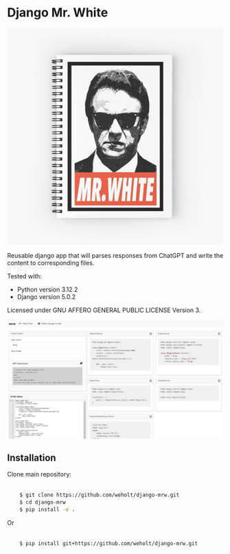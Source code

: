 # Django Mr. White

![Mr. White](mrwhite.jpg)

Reusable django app that will parses responses from ChatGPT and write the content to corresponding files.

Tested with:

* Python version 3.12.2
* Django version 5.0.2

Licensed under GNU AFFERO GENERAL PUBLIC LICENSE Version 3.

![UI](ui.png)

## Installation

Clone main repository:

```bash

    $ git clone https://github.com/weholt/django-mrw.git
    $ cd django-mrw
    $ pip install -e .
```
Or

``` bash

    $ pip install git+https://github.com/weholt/django-mrw.git

```

    
